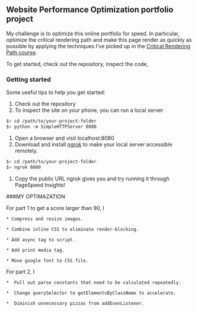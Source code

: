 ## Website Performance Optimization portfolio project

My challenge is to optimize this online portfolio for speed. In particular, optimize the critical rendering path and make this page render as quickly as possible by applying the techniques I've picked up in the [Critical Rendering Path course](https://www.udacity.com/course/ud884).

To get started, check out the repository, inspect the code,

### Getting started

Some useful tips to help you get started:

1. Check out the repository
1. To inspect the site on your phone, you can run a local server

  ```bash
  $> cd /path/to/your-project-folder
  $> python -m SimpleHTTPServer 8080
  ```

1. Open a browser and visit localhost:8080
1. Download and install [ngrok](https://ngrok.com/) to make your local server accessible remotely.

  ``` bash
  $> cd /path/to/your-project-folder
  $> ngrok 8080
  ```

1. Copy the public URL ngrok gives you and try running it through PageSpeed Insights! 


###MY OPTIMAZATION 

For part 1 to get a score larger than 90, I

	* Compress and resize images.

	* Combine inline CSS to eliminate render-blocking.

	* Add async tag to script.

	* Add print media tag.

	* Move google font to CSS file.

For part 2, I

	*  Pull out parse constants that need to be calculated repeatedly.

	*  Change querySelector to getElementsByClassName to accelerate.

	*  Diminish unnecessary pizzas from addEvenListener.




